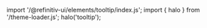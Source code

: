 <!--
type: template
name: tooltip
-->

import '/@refinitiv-ui/elements/tooltip/index.js';
import { halo } from '/theme-loader.js';
halo('tooltip');
